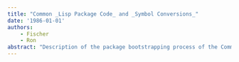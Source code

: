 ```yaml
---
title: "Common _Lisp Package Code_ and _Symbol Conversions_"
date: '1986-01-01'
authors: 
    - Fischer
    - Ron
abstract: "Description of the package bootstrapping process of the Common Lisp implementation of Interlisp-D."
---
```


